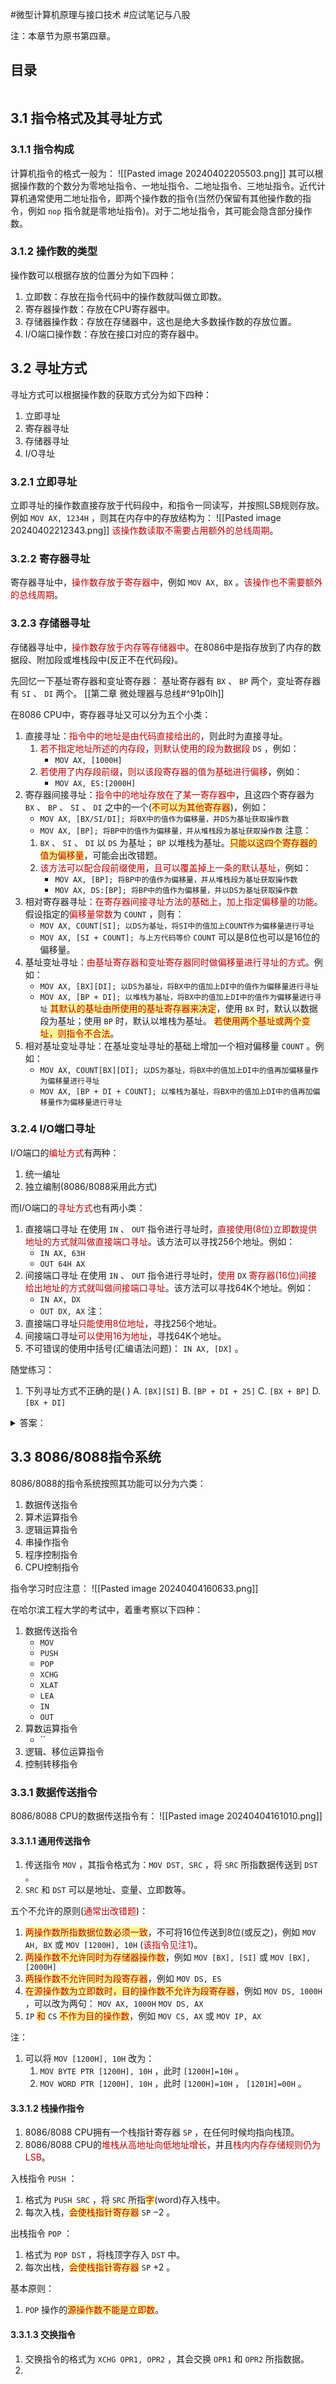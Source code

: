 #微型计算机原理与接口技术 #应试笔记与八股 

注：本章节为原书第四章。

## 目录

```toc
```

## 3.1 指令格式及其寻址方式

### 3.1.1 指令构成

计算机指令的格式一般为：
	![[Pasted image 20240402205503.png]]
其可以根据操作数的个数分为零地址指令、一地址指令、二地址指令、三地址指令。近代计算机通常使用二地址指令，即两个操作数的指令(当然仍保留有其他操作数的指令，例如 `nop` 指令就是零地址指令)。对于二地址指令，其可能会隐含部分操作数。

### 3.1.2 操作数的类型

操作数可以根据存放的位置分为如下四种：
1. 立即数：存放在指令代码中的操作数就叫做立即数。
2. 寄存器操作数：存放在CPU寄存器中。
3. 存储器操作数：存放在存储器中，这也是绝大多数操作数的存放位置。
4. I/O端口操作数：存放在接口对应的寄存器中。

## 3.2 寻址方式

寻址方式可以根据操作数的获取方式分为如下四种：
1. 立即寻址
2. 寄存器寻址
3. 存储器寻址
4. I/O寻址

### 3.2.1 立即寻址

立即寻址的操作数直接存放于代码段中，和指令一同读写，并按照LSB规则存放。例如 `MOV AX, 1234H` ，则其在内存中的存放结构为：
	![[Pasted image 20240402212343.png]]
<font color="#c00000">该操作数读取不需要占用额外的总线周期</font>。

### 3.2.2 寄存器寻址

寄存器寻址中，<font color="#c00000">操作数存放于寄存器中</font>，例如 `MOV AX, BX` 。<font color="#c00000">该操作也不需要额外的总线周期</font>。

### 3.2.3 存储器寻址

存储器寻址中，<font color="#c00000">操作数存放于内存等存储器中</font>。在8086中是指存放到了内存的数据段、附加段或堆栈段中(反正不在代码段)。

先回忆一下基址寄存器和变址寄存器：
	基址寄存器有 `BX` 、 `BP` 两个，变址寄存器有 `SI` 、 `DI` 两个。
	[[第二章 微处理器与总线#^91p0lh]]

在8086 CPU中，寄存器寻址又可以分为五个小类：
1. 直接寻址：<font color="#c00000">指令中的地址是由代码直接给出的</font>，则此时为直接寻址。
	1. <font color="#c00000">若不指定地址所述的内存段</font>，<font color="#c00000">则默认使用的段为数据段</font> `DS` ，例如：
		- `MOV AX, [1000H]`
	2. <font color="#c00000">若使用了内存段前缀</font>，<font color="#c00000">则以该段寄存器的值为基础进行偏移</font>，例如：
		- `MOV AX, ES:[2000H]`
2. 寄存器间接寻址：<font color="#c00000">指令中的地址存放在了某一寄存器中</font>，且这四个寄存器为 `BX` 、 `BP` 、 `SI` 、 `DI` 之中的一个(<span style="background:#fff88f"><font color="#c00000">不可以为其他寄存器</font></span>)，例如：
	- `MOV AX, [BX/SI/DI]; 将BX中的值作为偏移量，并DS为基址获取操作数`
	- `MOV AX, [BP]; 将BP中的值作为偏移量，并从堆栈段为基址获取操作数`
	注意：
	1. `BX` 、 `SI` 、 `DI` 以 `DS` 为基址； `BP` 以堆栈为基址。<span style="background:#fff88f"><font color="#c00000">只能以这四个寄存器的值为偏移量</font></span>，可能会出改错题。
	2. <font color="#c00000">该方法可以配合段前缀使用</font>，<font color="#c00000">且可以覆盖掉上一条的默认基址</font>，例如：
		- `MOV AX, [BP]; 将BP中的值作为偏移量，并从堆栈段为基址获取操作数`
		- `MOV AX, DS:[BP]; 将BP中的值作为偏移量，并以DS为基址获取操作数`
3. 相对寄存器寻址：<font color="#c00000">在寄存器间接寻址方法的基础上，加上指定偏移量的功能</font>。假设指定的<font color="#c00000">偏移量常数</font>为 `COUNT` ，则有：
	- `MOV AX, COUNT[SI]; 以DS为基址，将SI中的值加上COUNT作为偏移量进行寻址`
	- `MOV AX, [SI + COUNT]; 与上方代码等价`
	`COUNT` 可以是8位也可以是16位的偏移量。
4. 基址变址寻址：<font color="#c00000">由基址寄存器和变址寄存器同时做偏移量进行寻址的方式</font>。例如：
	- `MOV AX, [BX][DI]; 以DS为基址，将BX中的值加上DI中的值作为偏移量进行寻址`
	- `MOV AX, [BP + DI]; 以堆栈为基址，将BX中的值加上DI中的值作为偏移量进行寻址`
	<span style="background:#fff88f"><font color="#c00000">其默认的基址由所使用的基址寄存器来决定</font></span>，使用 `BX` 时，默认以数据段为基址；使用 `BP` 时，默认以堆栈为基址。
	<span style="background:#fff88f"><font color="#c00000">若使用两个基址或两个变址，则指令不合法</font></span>。
5. 相对基址变址寻址：在基址变址寻址的基础上增加一个相对偏移量 `COUNT` 。例如：
	- `MOV AX, COUNT[BX][DI]; 以DS为基址，将BX中的值加上DI中的值再加偏移量作为偏移量进行寻址`
	- `MOV AX, [BP + DI + COUNT]; 以堆栈为基址，将BX中的值加上DI中的值再加偏移量作为偏移量进行寻址`

### 3.2.4 I/O端口寻址

I/O端口的<font color="#c00000">编址方式</font>有两种：
1. 统一编址
2. 独立编制(8086/8088采用此方式)

而I/O端口的<font color="#c00000">寻址方式</font>也有两小类：
1. 直接端口寻址
	在使用 `IN` 、 `OUT` 指令进行寻址时，<font color="#c00000">直接使用(8位)立即数提供地址的方式就叫做直接端口寻址</font>。该方法可以寻找256个地址。例如：
	- `IN AX, 63H`
	- `OUT 64H AX`
2. 间接端口寻址
	在使用 `IN` 、 `OUT` 指令进行寻址时，<font color="#c00000">使用</font> `DX` <font color="#c00000">寄存器(16位)间接给出地址的方式就叫做间接端口寻址</font>。该方法可以寻找64K个地址。例如：
	- `IN AX, DX`
	- `OUT DX, AX`
注：
1. 直接端口寻址<font color="#c00000">只能使用8位地址</font>，寻找256个地址。
2. 间接端口寻址<font color="#c00000">可以使用16为地址</font>，寻找64K个地址。
3. 不可错误的使用中括号(汇编语法问题)： `IN AX, [DX]` 。

随堂练习：
1. 下列寻址方式不正确的是(  )
	A. `[BX][SI]`
	B. `[BP + DI + 25]`
	C. `[BX + BP]`
	D. `[BX + DI]`
<details>
<summary>答案：</summary>
C，需要注意各项的寻址方式：<br>
A项：从数据段寄存器变址寻址<br>
B项：<font color="#c00000">从栈地址寄存器</font>相对基址变址寻址，注意25是16进制数<br>
D项：从数据段寄存器基址变址寻址<br>
</details>

## 3.3 8086/8088指令系统

8086/8088的指令系统按照其功能可以分为六类：
1. 数据传送指令
2. 算术运算指令
3. 逻辑运算指令
4. 串操作指令
5. 程序控制指令
6. CPU控制指令

指令学习时应注意：
	![[Pasted image 20240404160633.png]]

在哈尔滨工程大学的考试中，着重考察以下四种：
1. 数据传送指令
	- `MOV`
	- `PUSH`
	- `POP`
	- `XCHG`
	- `XLAT`
	- `LEA`
	- `IN`
	- `OUT`
2. 算数运算指令
	- ``
3. 逻辑、移位运算指令
3. 控制转移指令

### 3.3.1 数据传送指令

8086/8088 CPU的数据传送指令有：
	![[Pasted image 20240404161010.png]]

#### 3.3.1.1 通用传送指令

1. 传送指令 `MOV` ，其指令格式为：`MOV DST, SRC` ，将 `SRC` 所指数据传送到 `DST` 。
2. `SRC` 和 `DST` 可以是地址、变量、立即数等。

五个不允许的原则(<font color="#c00000">通常出改错题</font>)：
1. <span style="background:#fff88f"><font color="#c00000">两操作数所指数据位数必须一致</font></span>，不可将16位传送到8位(或反之)，例如 `MOV AH, BX` 或 `MOV [1200H], 10H` (<font color="#c00000">该指令见注1</font>)。
2. <span style="background:#fff88f"><font color="#c00000">两操作数不允许同时为存储器操作数</font></span>，例如 `MOV [BX], [SI]` 或 `MOV [BX], [2000H]`
3. <span style="background:#fff88f"><font color="#c00000">两操作数不允许同时为段寄存器</font></span>，例如 `MOV DS, ES`
4. <span style="background:#fff88f"><font color="#c00000">在源操作数为立即数时，目的操作数不允许为段寄存器</font></span>，例如 `MOV DS, 1000H` ，可以改为两句：
	`MOV AX, 1000H`
	`MOV DS, AX`
5. `IP` <span style="background:#fff88f"><font color="#c00000">和</font></span> `CS` <span style="background:#fff88f"><font color="#c00000">不作为目的操作数</font></span>，例如 `MOV CS, AX` 或 `MOV IP, AX`

注：
1. 可以将 `MOV [1200H], 10H` 改为：
	1. `MOV BYTE PTR [1200H], 10H` ，此时 `[1200H]=10H` 。
	2. `MOV WORD PTR [1200H], 10H` ，此时 `[1200H]=10H` ， `[1201H]=00H` 。

#### 3.3.1.2 栈操作指令

1. 8086/8088 CPU拥有一个栈指针寄存器 `SP` ，在任何时候均指向栈顶。
2. 8086/8088 CPU的<font color="#c00000">堆栈从高地址向低地址增长</font>，并且<font color="#c00000">栈内内存存储规则仍为LSB</font>。

入栈指令 `PUSH` ：
1. 格式为 `PUSH SRC` ，将 `SRC` 所指<span style="background:#fff88f"><font color="#c00000">字</font></span>(word)存入栈中。
2. 每次入栈，<span style="background:#fff88f"><font color="#c00000">会使栈指针寄存器</font></span> `SP` $-2$ 。

出栈指令 `POP` ：
1. 格式为 `POP DST` ，将栈顶字存入 `DST` 中。
2. 每次出栈，<span style="background:#fff88f"><font color="#c00000">会使栈指针寄存器</font></span> `SP` $+2$ 。

基本原则：
1. `POP` 操作的<span style="background:#fff88f"><font color="#c00000">源操作数不能是立即数</font></span>。

#### 3.3.1.3 交换指令

1. 交换指令的格式为 `XCHG OPR1, OPR2` ，其会交换 `OPR1` 和 `OPR2` 所指数据。
2. 